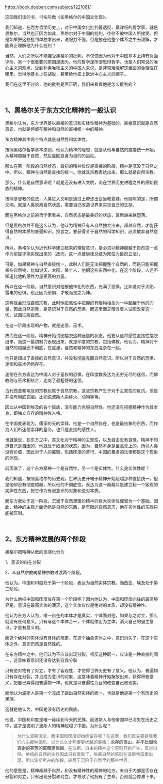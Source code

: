 <p></p><a href="http://link.zhihu.com/?target=https%3A//book.douban.com/subject/1221081/" data-draft-node="block" data-draft-type="link-card" class=" external" target="_blank" rel="nofollow noreferrer"><span class="invisible">https://</span><span class="visible">book.douban.com/subject</span><span class="invisible">/1221081/</span><span class="ellipsis"></span></a><p data-pid="DocxWKiN">这回我们读的书，书名叫做《论黑格尔的中国文化观》。</p><p data-pid="PgXgmO9N">我们知道，在西方哲学历史上，对于中国文化批判最透彻，最详细的哲学家，就是黑格尔。当然也正因为如此，黑格尔对于中国的批判，往往不被中国人所接受。但是如果把这些批判单独拿出来，说服力不强。但是放在他整个体系之中去理解，才能真正理解他为什么批判？</p><p data-pid="-jo8HIGw">当然，人们之所以不能接受黑格尔的批判，不仅仅因为他对于中国基本上持有负面评价，另一个很重要的原因是因为，他的哲学是所谓思辩哲学，也是人们常说的唯心主义的观点，受到朴素唯物主义的中国人来说，是非常难理解这里面的合理性在哪里。觉得他基本上在胡说，甚至给他扣上欧洲中心主义的帽子。</p><p data-pid="onCVPELI">我们在这里不讨论，他的批判是否正确，我们来看看他是怎么批判的？</p><p><br></p><h2>1、黑格尔关于东方文化精神的一般认识</h2><p data-pid="WJbaY5RO">黑格尔认为，东方世界是以直接的意识和实体性精神为基础的。直接意识就是自然意识，也就是停留在精神和自然的直接统一中的精神。</p><p data-pid="a5x-9ROr">东方精神其中两个特点就是自然性和实体性。</p><p data-pid="g7TZkwex">按照黑格尔哲学基本原则，他认为精神的理想，就是从他与自然的直接统一开始，从精神超越于自然，然后返回自身为目的的运动。</p><p data-pid="tib49Pej">那么在第一阶段的自然状态，最初的精神仅仅是直接的阶段，精神是沉没于自然之中。所以，精神与自然是直接的统一。他就其宗教表达出来，那么就是自然宗教。</p><p data-pid="gl9tIzv4">那么，什么是自然意识呢？就是还没有进入文明，尚在世界历史进程之外的原始民族的精神。</p><p data-pid="YykDtHy5">按照基督教的说法，人类进入文明是通过上帝逐出亚当和夏娃。他隐喻的是，所谓文明，就是人类脱离自然状态，需要自己改造世界来实现自己的生存。</p><p data-pid="8mUhwzw5">而在黑格尔之前的哲学家看来，自然状态是最美好的状态，其后越来越堕落。</p><p data-pid="8CvtxP8R">但是黑格尔并不是这么认为，他认为精神只有从自然独立出来，超越自然，才能获得自然的本质的普遍知识。换言之，要获得关于自然的科学知识，必须放弃自然意识。</p><p data-pid="H19Stq5I">所以，黑格尔认为近代科学建立起来的理智意识，是必须以精神超越于自然这一点作为前提才能实现出来的（故而，这一点被康德总结为知性为自然立法）。</p><p data-pid="o--7Ezl1">可是，如果精神与自然直接统一，此时人们是无法把握整个自然的，而是只能把握某些自然物，比如说天、太阳、某个人，他把这些东西神化。在这个阶段，人还不知道比他的感性力量更高的力量。</p><p data-pid="H-3tBPpO">所以在这一阶段，自然意识对他被他神化的东西，充满了恐惧，比如说对于太阳、雷电的恐惧。也正因为恐惧，才敬而畏之为神。</p><p data-pid="78-w49gR">这样就会形成自然宗教，此时他把感性中把握的有限物抬高为一种超越于他的力量，因此自然宗教，是意识对于自然的恐惧。而这里面又暗含着人试图改变这一切，试图征服自然。</p><p data-pid="Bq9SEV7O">在这一阶段出现的产物，就是迷信、巫术。</p><p data-pid="-d6vGGv3">故而在这一阶段，精神开始试图摆脱这种迷信的状态，他要从这种感性直接性摆脱出来，而这一最初努力表现出来，就是印度的宗教，包括佛教。他认为，精神对于自然的超越还不彻底，在这里，自然和精神的东西混杂在一起。</p><p data-pid="Z_wvVn_0">他只是超出了直接的自然意识，并没有彻底克服自然意识。所以对于自然的恐惧、迷信和巫术仍然存在。</p><p data-pid="vAFU4Nmo">迷信在东方表达为中国人对于皇权的恐惧，在印度教表达为无穷无尽的迷信，而佛教则与巫术相结合，走向了最粗野的迷信。</p><p data-pid="HzoYU3t5">古代西亚和埃及的宗教也属于自然宗教，这些宗教产生于对于主观性的反抗，但是并没有彻底克服。比如说波斯人崇拜火、动物等等。</p><p data-pid="4pBv5fMJ">因此从中国到埃及的各个民族，没有能力克服自然性。他还没有把握精神作为其本身，即独立自存的精神性人格。</p><p data-pid="q0CZ0cLj">在中国就表现为，儒家的天的崇拜，他是一个自然存在，也是最抽象的东西，而作为人们所迷信崇拜的皇帝，也只是直接的感性人。</p><p data-pid="8M22ptB2">也就是说，在东方之中，其文化对于精神的主观性，以及自由没有自觉。精神不知道自己是自因的，他就处于奴隶的状态。因为，自然本身是至高无上的，所以人类没有价值，因此对于人的摧毁，包括印度的苦行、中国的暴虐的法律都是这个现象的体现。</p><p data-pid="x7Dki83o">前面说了，这个东方精神一个是自然性，另一个是实体性。什么是实体性呢？</p><p data-pid="jD4HFQrT">我们知道，按照黑格尔的历史观，世界历史开端于精神开始超越那种直接统一，但是他却没有彻底超越，所以他的不彻底性，表达为这一超越只是建立起一个客观的实体性东西，把它作为有限意识的对象和绝对本质。</p><p data-pid="PnWads-j">而东方就处于这一阶段，沉溺于自然里面的精神的巨大实体性保留为一个基础。因此，精神的主观方面仍然是自然的东西，是有限的自然意志，他在实体性的东西只能被压制。</p><p><br></p><h2>2、东方精神发展的两个阶段</h2><p data-pid="276zCMJT">黑格尔把精神从低向高演化分为</p><p data-pid="tRbsBh-8">1、意识的自在分裂</p><p data-pid="wqtYxB8m">2、从自然宗教向精神宗教过渡两个阶段。</p><p data-pid="0dkJQezv">他认为，中国和印度处于第一个阶段，表达为自然实体宗教。而西亚、埃及处于第二阶段。</p><p data-pid="FgwbrFsh">为什么他把中国和印度放在第一个阶段呢？因为他认为，中国和印度向往的最高境界是，意识在最高实体的泯灭，这个实体仅仅是绝对的本质，却没有精神性。</p><p data-pid="BFBJONOQ">他认为东方人认为，唯一自在的本体才是真实，个体面对他，如果与之对立，那么就没有任何意义。只有与这个本体合一，个体就停止为主体，消灭自己的自主意识，才是有意义的。</p><p data-pid="vzx892NN">而这个绝对的实体没有具体的规定，在这个抽象实体之中，意识消失了。在这个实体之外，意识仍然是自然性的。</p><p data-pid="sAbR-APY">在东方精神之中，他们认为不应该出现分裂，相反这种同一，应该是一种直接的同一，这意味着意识还没有达到自我分裂</p><p data-pid="-kXEBWZw">只有绝对物有了对立，才有了客观性，才使得世界历史有了意义。他认为，普遍物只有存在分裂，并且成为意识的对象，这意味着精神开始解放出来，获得积极意义，把自己弄得跟普遍物一样，也就是以普遍性为目的改变自己和现实。</p><p data-pid="BPLN8-k8">而他认为波斯人是第一个完成了跳出自然实体的统一，也就是他是第一个有历史的民族。</p><p data-pid="fKMqrTaU">这就是他认为，中国是没有历史的民族。</p><p data-pid="gGus9xRY">他说，中国和印度是唯一延续到今天的民族，而波斯人与他帝国早已消失在历史之中，这才是说明了波斯人的精神超越了中国。为什么呢？</p><blockquote data-pid="Kp0X-bfz">为什么波斯沉沦，而中国和印度却始终留存呢？在这里，我们首先要排除我们心头那种偏见，以为长久比短促更优越的事情：<b>永存的高山，并不比很快凋谢的芬芳的蔷薇更优越</b>。在波斯、自由的精神这个原则开始产生，反对自然。单纯的自然的生存因此只有衰败了，脱离自然的原则在波斯帝国里出现，所以波斯所占的阶段，较高于沉陷于自然里的那些世界。</blockquote><p data-pid="mvsDd3g4">他的意思是，精神超越于自然，和没有精神性的精神的地方，来自于内部是否存在分裂和对立，只有出现分裂和对立，才导致了他拥有了生命。否则就会停滞下来。</p><p></p>